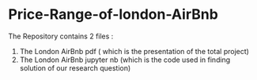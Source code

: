 # Price-Range-of-london-AirBnb
The Repository contains 2 files :
1. The London AirBnb pdf ( which is the presentation of the total project)
2. The London AirBnb jupyter nb (which is the code used in finding solution of our research question)
